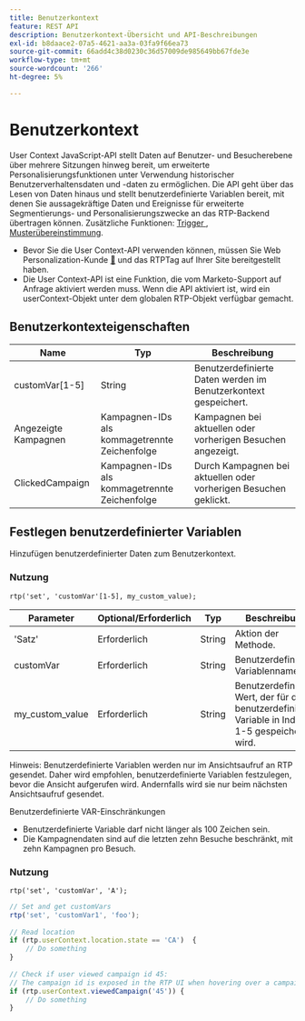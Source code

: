 ```yaml
---
title: Benutzerkontext
feature: REST API
description: Benutzerkontext-Übersicht und API-Beschreibungen
exl-id: b8daace2-07a5-4621-aa3a-03fa9f66ea73
source-git-commit: 66add4c38d0230c36d57009de985649bb67fde3e
workflow-type: tm+mt
source-wordcount: '266'
ht-degree: 5%

---
```


# Benutzerkontext

User Context JavaScript-API stellt Daten auf Benutzer- und Besucherebene über mehrere Sitzungen hinweg bereit, um erweiterte Personalisierungsfunktionen unter Verwendung historischer Benutzerverhaltensdaten und -daten zu ermöglichen. Die API geht über das Lesen von Daten hinaus und stellt benutzerdefinierte Variablen bereit, mit denen Sie aussagekräftige Daten und Ereignisse für erweiterte Segmentierungs- und Personalisierungszwecke an das RTP-Backend übertragen können. Zusätzliche Funktionen: [Trigger ](../javascript-api/triggers.md), [Musterübereinstimmung](../javascript-api/pattern-match.md).

- Bevor Sie die User Context-API verwenden können, müssen Sie Web Personalization-Kunde [&#128279;](https://experienceleague.adobe.com/en/docs/marketo/using/product-docs/web-personalization/rtp-tag-implementation/deploy-the-rtp-javascript) und das RTPTag auf Ihrer Site bereitgestellt haben.
- Die User Context-API ist eine Funktion, die vom Marketo-Support auf Anfrage aktiviert werden muss. Wenn die API aktiviert ist, wird ein userContext-Objekt unter dem globalen RTP-Objekt verfügbar gemacht.

## Benutzerkontexteigenschaften

| Name | Typ | Beschreibung |
|------------------|-------------|------|
| customVar[1-5] | String | Benutzerdefinierte Daten werden im Benutzerkontext gespeichert. |
| Angezeigte Kampagnen | Kampagnen-IDs als kommagetrennte Zeichenfolge | Kampagnen bei aktuellen oder vorherigen Besuchen angezeigt. |
| ClickedCampaign | Kampagnen-IDs als kommagetrennte Zeichenfolge | Durch Kampagnen bei aktuellen oder vorherigen Besuchen geklickt. |

## Festlegen benutzerdefinierter Variablen

Hinzufügen benutzerdefinierter Daten zum Benutzerkontext.

### Nutzung

`rtp('set', 'customVar'[1-5], my_custom_value);`

| Parameter | Optional/Erforderlich | Typ | Beschreibung |
|-----------------|-------------------|--------|-----------------|
| &#39;Satz&#39; | Erforderlich | String | Aktion der Methode. |
| customVar | Erforderlich | String | Benutzerdefinierter Variablenname |
| my_custom_value | Erforderlich | String | Benutzerdefinierter Wert, der für die benutzerdefinierte Variable in Index 1-5 gespeichert wird. |

Hinweis: Benutzerdefinierte Variablen werden nur im Ansichtsaufruf an RTP gesendet. Daher wird empfohlen, benutzerdefinierte Variablen festzulegen, bevor die Ansicht aufgerufen wird. Andernfalls wird sie nur beim nächsten Ansichtsaufruf gesendet.

Benutzerdefinierte VAR-Einschränkungen

- Benutzerdefinierte Variable darf nicht länger als 100 Zeichen sein.
- Die Kampagnendaten sind auf die letzten zehn Besuche beschränkt, mit zehn Kampagnen pro Besuch.

### Nutzung

`rtp('set', 'customVar', 'A');`

```javascript
// Set and get customVars
rtp('set', 'customVar1', 'foo');
 
// Read location 
if (rtp.userContext.location.state == 'CA')  {
    // Do something
}
 
// Check if user viewed campaign id 45:
// The campaign id is exposed in the RTP UI when hovering over a campaign name.
if (rtp.userContext.viewedCampaign('45')) {
    // Do something
}
```
